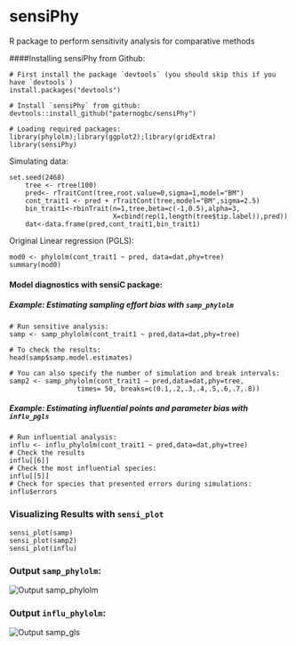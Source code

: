 sensiPhy
========

R package to perform sensitivity analysis for comparative methods

####Installing sensiPhy from Github:

```{r}
# First install the package `devtools` (you should skip this if you have `devtools`)
install.packages("devtools")

# Install `sensiPhy` from github: 
devtools::install_github("paternogbc/sensiPhy")

# Loading required packages:
library(phylolm);library(ggplot2);library(gridExtra)
library(sensiPhy)
```

Simulating data:
```{r}
set.seed(2468)
    tree <- rtree(100)
    pred<- rTraitCont(tree,root.value=0,sigma=1,model="BM")
    cont_trait1 <- pred + rTraitCont(tree,model="BM",sigma=2.5)
    bin_trait1<-rbinTrait(n=1,tree,beta=c(-1,0.5),alpha=3,
                          X=cbind(rep(1,length(tree$tip.label)),pred))
    dat<-data.frame(pred,cont_trait1,bin_trait1)
```

Original Linear regression (PGLS):
```{r}
mod0 <- phylolm(cont_trait1 ~ pred, data=dat,phy=tree)
summary(mod0)
```

#### Model diagnostics with sensiC package:

##### Example: Estimating sampling effort bias with `samp_phylolm`

```{r}
# Run sensitive analysis:
samp <- samp_phylolm(cont_trait1 ~ pred,data=dat,phy=tree)

# To check the results:
head(samp$samp.model.estimates)

# You can also specify the number of simulation and break intervals:
samp2 <- samp_phylolm(cont_trait1 ~ pred,data=dat,phy=tree,
                 times= 50, breaks=c(0.1,.2,.3,.4,.5,.6,.7,.8))
```

##### Example: Estimating influential points and parameter bias with `influ_pgls`

```{r}
# Run influential analysis:
influ <- influ_phylolm(cont_trait1 ~ pred,data=dat,phy=tree)
# Check the results
influ[[6]]
# Check the most influential species:
influ[[5]]
# Check for species that presented errors during simulations:
influ$errors
```
### Visualizing Results with `sensi_plot`
```{r}
sensi_plot(samp)
sensi_plot(samp2)
sensi_plot(influ)

```

### Output `samp_phylolm`:
![Output samp_phylolm](http://i.imgur.com/YyKMEbX.jpg)

### Output `influ_phylolm`:
![Output samp_gls](http://i.imgur.com/gF6GuEH.jpg)
